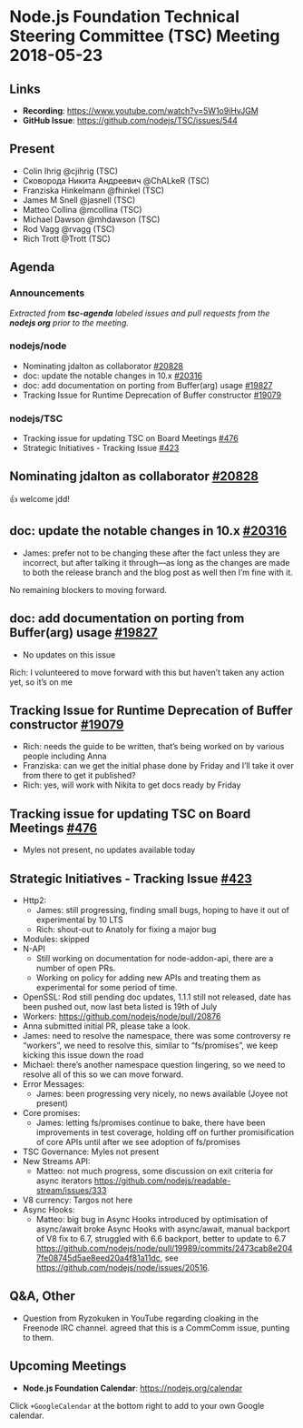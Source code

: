 # Node.js Foundation Technical Steering Committee (TSC) Meeting 2018-05-23

## Links

* **Recording**: https://www.youtube.com/watch?v=5W1o9iHvJGM
* **GitHub Issue**: https://github.com/nodejs/TSC/issues/544

## Present
* Colin Ihrig @cjihrig (TSC)
* Сковорода Никита Андреевич @ChALkeR (TSC)
* Franziska Hinkelmann @fhinkel (TSC)
* James M Snell @jasnell (TSC)
* Matteo Collina @mcollina (TSC)
* Michael Dawson @mhdawson (TSC)
* Rod Vagg @rvagg (TSC)
* Rich Trott @Trott (TSC)


## Agenda

### Announcements
 
*Extracted from **tsc-agenda** labeled issues and pull requests from the **nodejs org** prior to the meeting.*

### nodejs/node

* Nominating jdalton as collaborator [#20828](https://github.com/nodejs/node/issues/20828)
* doc: update the notable changes in 10.x [#20316](https://github.com/nodejs/node/pull/20316)
* doc: add documentation on porting from Buffer(arg) usage [#19827](https://github.com/nodejs/node/issues/19827)
* Tracking Issue for Runtime Deprecation of Buffer constructor [#19079](https://github.com/nodejs/node/issues/19079)


### nodejs/TSC

* Tracking issue for updating TSC on Board Meetings [#476](https://github.com/nodejs/TSC/issues/476)
* Strategic Initiatives - Tracking Issue [#423](https://github.com/nodejs/TSC/issues/423)


## Nominating jdalton as collaborator [#20828](https://github.com/nodejs/node/issues/20828)

:thumbsup: welcome jdd!

## doc: update the notable changes in 10.x [#20316](https://github.com/nodejs/node/pull/20316)

* James: prefer not to be changing these after the fact unless they are incorrect, but after talking
   it through—as long as the changes are made to both the release branch and the blog post as
   well then I’m fine with it.

No remaining blockers to moving forward.

## doc: add documentation on porting from Buffer(arg) usage [#19827](https://github.com/nodejs/node/issues/19827)

* No updates on this issue

Rich: I volunteered to move forward with this but haven’t taken any action yet, so it’s on me

## Tracking Issue for Runtime Deprecation of Buffer constructor [#19079](https://github.com/nodejs/node/issues/19079)

* Rich: needs the guide to be written, that’s being worked on by various people including Anna
* Franziska: can we get the initial phase done by Friday and I’ll take it over from there to get it published?
* Rich: yes, will work with Nikita to get docs ready by Friday

## Tracking issue for updating TSC on Board Meetings [#476](https://github.com/nodejs/TSC/issues/476)

* Myles not present, no updates available today

## Strategic Initiatives - Tracking Issue [#423](https://github.com/nodejs/TSC/issues/423)
* Http2:
  * James: still progressing, finding small bugs, hoping to have it out of experimental by 10 LTS
  * Rich: shout-out to Anatoly for fixing a major bug
* Modules: skipped
* N-API 
  * Still working on documentation for node-addon-api, there are a number of open PRs.
  * Working on policy for adding new APIs and treating them as experimental for some period
    of time.
* OpenSSL: Rod still pending doc updates, 1.1.1 still not released, date has been pushed out, now last beta listed is 19th of July
 * Workers: https://github.com/nodejs/node/pull/20876
  * Anna submitted initial PR, please take a look.
  * James: need to resolve the namespace, there was some controversy re “workers”, we need
     to resolve this, similar to “fs/promises”, we keep kicking this issue down the road
  * Michael: there’s another namespace question lingering, so we need to resolve all of this so
    we can move forward.
* Error Messages:
  * James: been progressing very nicely, no news available (Joyee not present)
* Core promises:
  * James: letting fs/promises continue to bake, there have been improvements in test coverage,
     holding off on further promisification of core APIs until after we see adoption of fs/promises
* TSC Governance: Myles not present
* New Streams API:
  * Matteo: not much progress, some discussion on exit criteria for async iterators 
    https://github.com/nodejs/readable-stream/issues/333
* V8 currency: Targos not here
* Async Hooks:
  * Matteo: big bug in Async Hooks introduced by optimisation of async/await broke Async
    Hooks with async/await, manual backport of V8 fix to 6.7, struggled with 6.6 backport, better 
    to update to 6.7 https://github.com/nodejs/node/pull/19989/commits/2473cab8e2047fe08745d5ae8eed20a4f81a11dc, see https://github.com/nodejs/node/issues/20516.

## Q&A, Other

* Question from Ryzokuken in YouTube regarding cloaking in the Freenode IRC channel. 
  agreed that this is a CommComm issue, punting to them.

## Upcoming Meetings

* **Node.js Foundation Calendar**: https://nodejs.org/calendar

Click `+GoogleCalendar` at the bottom right to add to your own Google calendar.


